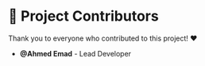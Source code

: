# 🚀 Project Contributors  

Thank you to everyone who contributed to this project! ❤️  

- **@Ahmed Emad** - Lead Developer 

